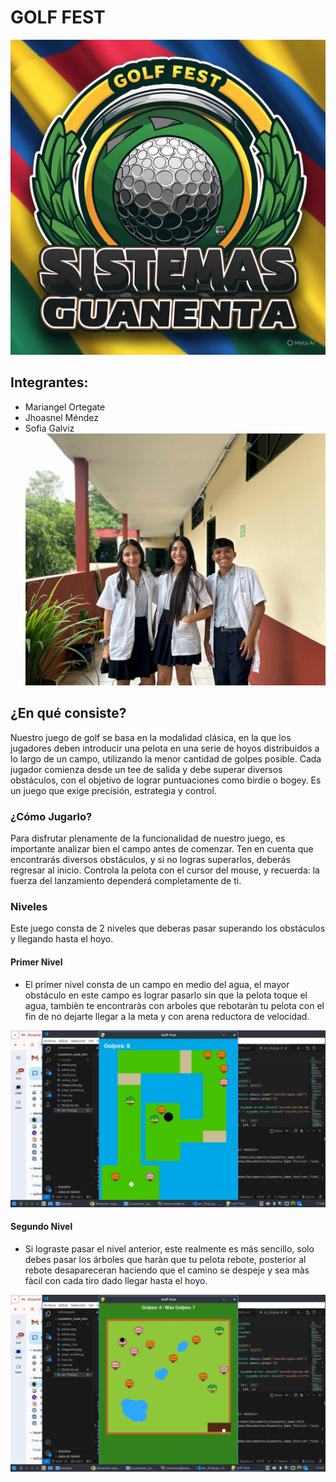 # GOLF FEST
![Logo](logo.jpg)
## Integrantes:
- Mariangel Ortegate
- Jhoasnel Méndez
- Sofia Galviz
![integrantes](integrantes.jpg)
## ¿En qué consiste?

Nuestro juego de golf se basa en la modalidad clásica, en la que los jugadores deben introducir una pelota en una serie de hoyos distribuidos a lo largo de un campo, utilizando la menor cantidad de golpes posible. Cada jugador comienza desde un tee de salida y debe superar diversos obstáculos, con el objetivo de lograr puntuaciones como birdie o bogey. Es un juego que exige precisión, estrategia y control.

### ¿Cómo Jugarlo?
Para disfrutar plenamente de la funcionalidad de nuestro juego, es importante analizar bien el campo antes de comenzar. Ten en cuenta que encontrarás diversos obstáculos, y si no logras superarlos, deberás regresar al inicio. Controla la pelota con el cursor del mouse, y recuerda: la fuerza del lanzamiento dependerá completamente de ti.

### Niveles
Este juego consta de 2 niveles que deberas pasar superando los obstáculos y llegando hasta el hoyo.

#### Primer Nivel
- El primer nivel consta de un campo en medio del agua, el mayor obstáculo en este campo es lograr pasarlo sin que la pelota toque el agua, tambièn te encontraràs con arboles que rebotaràn tu pelota con el fin de no dejarte llegar a la meta y con arena reductora de velocidad.

![campo1](campo1.jpg)

#### Segundo Nivel
- Si lograste pasar el nivel anterior, este realmente es más sencillo, solo debes pasar los árboles que haràn que tu pelota rebote, posterior al rebote desapareceran haciendo que el camino se despeje y sea màs fàcil con cada tiro dado llegar hasta el hoyo.

![campo2](campo2.jpg)